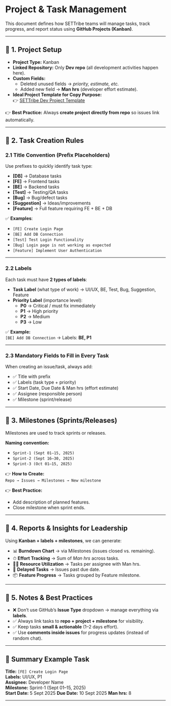 # Project & Task Management

This document defines how SETTribe teams will manage tasks, track progress, and report status using **GitHub Projects (Kanban)**.

---

## 🔹 1. Project Setup
- **Project Type:** Kanban  
- **Linked Repository:** Only **Dev repo** (all development activities happen here).  
- **Custom Fields:**  
  - Deleted unused fields → *priority, estimate, etc.*  
  - Added new field → **Man hrs** (developer effort estimate).  
- **Ideal Project Template for Copy Purpose:**  
  👉 [SETTribe Dev Project Template](https://github.com/orgs/SETTribe-IT-Solutions/projects/1)  

👉 **Best Practice:** Always **create project directly from repo** so issues link automatically.  

---

## 🔹 2. Task Creation Rules

### 2.1 Title Convention (Prefix Placeholders)
Use prefixes to quickly identify task type:

- **[DB]** → Database tasks  
- **[FE]** → Frontend tasks  
- **[BE]** → Backend tasks  
- **[Test]** → Testing/QA tasks  
- **[Bug]** → Bug/defect tasks  
- **[Suggestion]** → Ideas/improvements  
- **[Feature]** → Full feature requiring FE + BE + DB  

✅ **Examples**:  
- `[FE] Create Login Page`  
- `[BE] Add DB Connection`  
- `[Test] Test Login Functionality`  
- `[Bug] Login page is not working as expected`  
- `[Feature] Implement User Authentication`  

---

### 2.2 Labels
Each task must have **2 types of labels**:

- **Task Label** (what type of work) → UI/UX, BE, Test, Bug, Suggestion, Feature  
- **Priority Label** (importance level):  
  - **P0** → Critical / must fix immediately  
  - **P1** → High priority  
  - **P2** → Medium  
  - **P3** → Low  

✅ **Example:**  
`[BE] Add DB Connection` → Labels: **BE, P1**

---

### 2.3 Mandatory Fields to Fill in Every Task
When creating an issue/task, always add:  
- ✅ Title with prefix  
- ✅ Labels (task type + priority)  
- ✅ Start Date, Due Date & Man hrs (effort estimate)  
- ✅ Assignee (responsible person)  
- ✅ Milestone (sprint/release)  

---

## 🔹 3. Milestones (Sprints/Releases)

Milestones are used to track sprints or releases.  

**Naming convention:**  
- `Sprint-1 (Sept 01–15, 2025)`  
- `Sprint-2 (Sept 16–30, 2025)`  
- `Sprint-3 (Oct 01–15, 2025)`  

👉 **How to Create:**  
`Repo → Issues → Milestones → New milestone`  

👉 **Best Practice:**  
- Add description of planned features.  
- Close milestone when sprint ends.  

---

## 🔹 4. Reports & Insights for Leadership
Using **Kanban + labels + milestones**, we can generate:  

- 📊 **Burndown Chart** → via Milestones (issues closed vs. remaining).  
- ⏱ **Effort Tracking** → Sum of *Man hrs* across tasks.  
- 👩‍💻 **Resource Utilization** → Tasks per assignee with Man hrs.  
- 🚨 **Delayed Tasks** → Issues past due date.  
- 📦 **Feature Progress** → Tasks grouped by Feature milestone.  

---

## 🔹 5. Notes & Best Practices
- ❌ Don’t use GitHub’s **Issue Type** dropdown → manage everything via **labels**.  
- ✅ Always link tasks to **repo + project + milestone** for visibility.  
- ✅ Keep tasks **small & actionable** (1–2 days effort).  
- ✅ Use **comments inside issues** for progress updates (instead of random chat).  

---

## 📌 Summary Example Task

**Title:** `[FE] Create Login Page`  
**Labels:** UI/UX, P1  
**Assignee:** Developer Name  
**Milestone:** Sprint-1 (Sept 01–15, 2025)  
**Start Date:** 5 Sept 2025
**Due Date:** 10 Sept 2025
**Man hrs:** 8  

---
